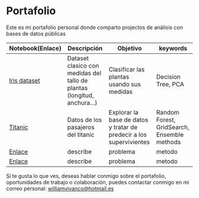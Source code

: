 # Portafolio
Este es mi portafolio personal donde comparto projectos de análisis con bases de datos públicas 


| Notebook(Enlace) | Descripción | Objetivo| keywords |
|-------|--------|---------|---------|
|[ Iris dataset ](https://nbviewer.jupyter.org/github/Aibloy/Portafolio/blob/master/Iris.ipynb)| Dataset clasico con medidas del tallo de plantas (longitud, anchura...)| Clasificar las plantas usando sus medidas  | Decision Tree, PCA|
|[Titanic](https://nbviewer.jupyter.org/github/Aibloy/Portafolio/blob/master/Titanic.ipynb)| Datos de los pasajeros del titanic | Explorar la base de datos y tratar de predecir a los supervivientes | Random Forest, GridSearch, Ensemble methods |
|[Enlace](link)| describe | problema | metodo |
|[Enlace](link)| describe | problema | metodo |









Si te gusta lo que ves, deseas hablar conmigo sobre el portafolio, oportunidades de trabajo o colaboración, puedes contactar conmigo en mi correo personal: williamvivanco@hotmail.es 
